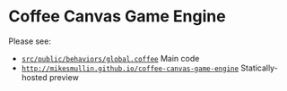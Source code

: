 Coffee Canvas Game Engine
=========================

Please see:

* [`src/public/behaviors/global.coffee`](src/public/behaviors/global.coffee) Main code
* [`http://mikesmullin.github.io/coffee-canvas-game-engine`](http://mikesmullin.github.io/coffee-canvas-game-engine/) Statically-hosted preview
